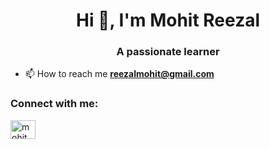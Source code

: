 <h1 align="center">Hi 👋, I'm Mohit Reezal</h1>
<h3 align="center">A passionate learner</h3>

- 📫 How to reach me **reezalmohit@gmail.com**

<h3 align="left">Connect with me:</h3>
<p align="left">
<a href="https://linkedin.com/in/[mohitreezal@gmail.com](https://www.linkedin.com/in/mohit-reezal-b333b530b?utm_source=share&utm_campaign=share_via&utm_content=profile&utm_medium=android_app)" target="blank"><img align="center" src="https://raw.githubusercontent.com/rahuldkjain/github-profile-readme-generator/master/src/images/icons/Social/linked-in-alt.svg" alt="mohit reezal" height="30" width="40" /></a>
</p>
